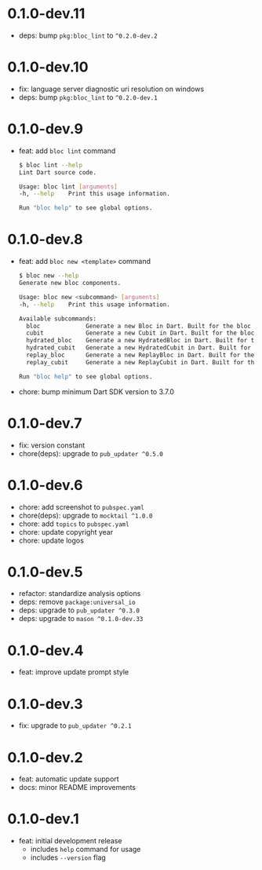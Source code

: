 # 0.1.0-dev.11

- deps: bump `pkg:bloc_lint` to `^0.2.0-dev.2`

# 0.1.0-dev.10

- fix: language server diagnostic uri resolution on windows
- deps: bump `pkg:bloc_lint` to `^0.2.0-dev.1`

# 0.1.0-dev.9

- feat: add `bloc lint` command

  ```sh
  $ bloc lint --help
  Lint Dart source code.

  Usage: bloc lint [arguments]
  -h, --help    Print this usage information.

  Run "bloc help" to see global options.
  ```

# 0.1.0-dev.8

- feat: add `bloc new <template>` command

  ```sh
  $ bloc new --help
  Generate new bloc components.

  Usage: bloc new <subcommand> [arguments]
  -h, --help    Print this usage information.

  Available subcommands:
    bloc             Generate a new Bloc in Dart. Built for the bloc state management library.
    cubit            Generate a new Cubit in Dart. Built for the bloc state management library.
    hydrated_bloc    Generate a new HydratedBloc in Dart. Built for the bloc state management library.
    hydrated_cubit   Generate a new HydratedCubit in Dart. Built for the bloc state management library.
    replay_bloc      Generate a new ReplayBloc in Dart. Built for the bloc state management library.
    replay_cubit     Generate a new ReplayCubit in Dart. Built for the bloc state management library.

  Run "bloc help" to see global options.
  ```

- chore: bump minimum Dart SDK version to 3.7.0

# 0.1.0-dev.7

- fix: version constant
- chore(deps): upgrade to `pub_updater ^0.5.0`

# 0.1.0-dev.6

- chore: add screenshot to `pubspec.yaml`
- chore(deps): upgrade to `mocktail ^1.0.0`
- chore: add `topics` to `pubspec.yaml`
- chore: update copyright year
- chore: update logos

# 0.1.0-dev.5

- refactor: standardize analysis options
- deps: remove `package:universal_io`
- deps: upgrade to `pub_updater ^0.3.0`
- deps: upgrade to `mason ^0.1.0-dev.33`

# 0.1.0-dev.4

- feat: improve update prompt style

# 0.1.0-dev.3

- fix: upgrade to `pub_updater ^0.2.1`

# 0.1.0-dev.2

- feat: automatic update support
- docs: minor README improvements

# 0.1.0-dev.1

- feat: initial development release
  - includes `help` command for usage
  - includes `--version` flag
